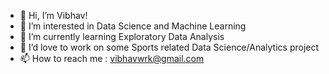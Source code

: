 - 👋 Hi, I’m Vibhav!
- 👀 I’m interested in Data Science and Machine Learning
- 🌱 I’m currently learning Exploratory Data Analysis 
- 💞️ I’d love to work on some Sports related Data Science/Analytics project
- 📫 How to reach me : vibhavwrk@gmail.com

<!---
Vibhav20/Vibhav20 is a ✨ special ✨ repository because its `README.md` (this file) appears on your GitHub profile.
You can click the Preview link to take a look at your changes.
--->
